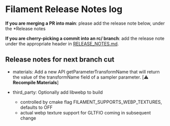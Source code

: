 # Filament Release Notes log

**If you are merging a PR into main**: please add the release note below, under the *Release notes

**If you are cherry-picking a commit into an rc/ branch**: add the release note under the
appropriate header in [RELEASE_NOTES.md](./RELEASE_NOTES.md).

## Release notes for next branch cut

- materials: Add a new API getParameterTransformName that will return the value of the transformName field of a sampler
parameter. [⚠️ **Recompile Materials**]

- third_party: Optionally add libwebp to build
  - controlled by cmake flag FILAMENT_SUPPORTS_WEBP_TEXTURES, defaults to OFF
  - actual webp texture support for GLTFIO coming in subsequent change
